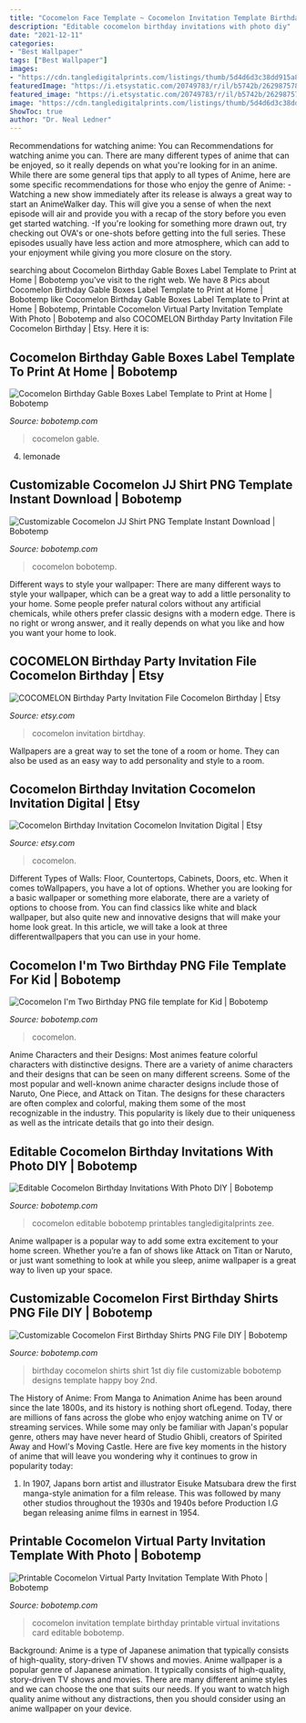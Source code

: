 ```yaml
---
title: "Cocomelon Face Template ~ Cocomelon Invitation Template Birthday Printable Virtual Invitations Card Editable Bobotemp"
description: "Editable cocomelon birthday invitations with photo diy"
date: "2021-12-11"
categories:
- "Best Wallpaper"
tags: ["Best Wallpaper"]
images:
- "https://cdn.tangledigitalprints.com/listings/thumb/5d4d6d3c38dd915a8b4e8145/6Wia7qRdDz/yWQTifXFZn___generate-thumb/AZfqw_v1_compressed.jpg"
featuredImage: "https://i.etsystatic.com/20749783/r/il/b5742b/2629875789/il_794xN.2629875789_pw6p.jpg"
featured_image: "https://i.etsystatic.com/20749783/r/il/b5742b/2629875789/il_794xN.2629875789_pw6p.jpg"
image: "https://cdn.tangledigitalprints.com/listings/thumb/5d4d6d3c38dd915a8b4e8145/ahMCZZj9dF/4e6kQsgRgc___listings/thumb/5d4d6d3c38dd915a8b4e8145/GuMnyhxaG2/FD1tBJkPIU___IbExR_v1_compressed_1000.jpg"
ShowToc: true
author: "Dr. Neal Ledner"
---
```



Recommendations for watching anime: You can
Recommendations for watching anime you can. There are many different types of anime that can be enjoyed, so it really depends on what you're looking for in an anime. While there are some general tips that apply to all types of Anime, here are some specific recommendations for those who enjoy the genre of Anime: 
-Watching a new show immediately after its release is always a great way to start an AnimeWalker day. This will give you a sense of when the next episode will air and provide you with a recap of the story before you even get started watching. 
-If you're looking for something more drawn out, try checking out OVA's or one-shots before getting into the full series. These episodes usually have less action and more atmosphere, which can add to your enjoyment while giving you more closure on the story.

	

		
searching about Cocomelon Birthday Gable Boxes Label Template to Print at Home | Bobotemp you've visit to the right web. We have 8 Pics about Cocomelon Birthday Gable Boxes Label Template to Print at Home | Bobotemp like Cocomelon Birthday Gable Boxes Label Template to Print at Home | Bobotemp, Printable Cocomelon Virtual Party Invitation Template With Photo | Bobotemp and also COCOMELON Birthday Party Invitation File Cocomelon Birthday | Etsy. Here it is:
		
    
## Cocomelon Birthday Gable Boxes Label Template To Print At Home | Bobotemp

<img loading=lazy src="https://cdn.tangledigitalprints.com/listings/thumb/5d4d6d3c38dd915a8b4e8145/ahMCZZj9dF/4e6kQsgRgc___listings/thumb/5d4d6d3c38dd915a8b4e8145/GuMnyhxaG2/FD1tBJkPIU___IbExR_v1_compressed_1000.jpg" onerror="this.onerror=null;this.src='https://tse3.mm.bing.net/th?id=OIP.mWX85tk77y2HZbhihe5-VwHaHa&amp;pid=15.1';" alt="Cocomelon Birthday Gable Boxes Label Template to Print at Home | Bobotemp">

_Source: bobotemp.com_

>cocomelon gable. 

	

4. lemonade 

    
## Customizable Cocomelon JJ Shirt PNG Template Instant Download | Bobotemp

<img loading=lazy src="https://cdn.tangledigitalprints.com/listings/thumb/5d4d6d3c38dd915a8b4e8145/kFI378zN2d/cPHMTrQhaM___generate-thumb/i8Uff_v1_compressed.jpg" onerror="this.onerror=null;this.src='https://tse1.mm.bing.net/th?id=OIP.hDomRSmhJ-QNcDR8VC14GQHaHa&amp;pid=15.1';" alt="Customizable Cocomelon JJ Shirt PNG Template Instant Download | Bobotemp">

_Source: bobotemp.com_

>cocomelon bobotemp. 

	

Different ways to style your wallpaper:
There are many different ways to style your wallpaper, which can be a great way to add a little personality to your home. Some people prefer natural colors without any artificial chemicals, while others prefer classic designs with a modern edge. There is no right or wrong answer, and it really depends on what you like and how you want your home to look.

    
## COCOMELON Birthday Party Invitation File Cocomelon Birthday | Etsy

<img loading=lazy src="https://i.etsystatic.com/20749783/r/il/b5742b/2629875789/il_794xN.2629875789_pw6p.jpg" onerror="this.onerror=null;this.src='https://tse3.mm.bing.net/th?id=OIP.a0DnzktJntIO4I-pEmqjjAHaNK&amp;pid=15.1';" alt="COCOMELON Birthday Party Invitation File Cocomelon Birthday | Etsy">

_Source: etsy.com_

>cocomelon invitation birtdhay. 

	

Wallpapers are a great way to set the tone of a room or home. They can also be used as an easy way to add personality and style to a room.

    
## Cocomelon Birthday Invitation Cocomelon Invitation Digital | Etsy

<img loading=lazy src="https://i.etsystatic.com/21205488/r/il/24de8e/2517927554/il_794xN.2517927554_1xkd.jpg" onerror="this.onerror=null;this.src='https://tse2.mm.bing.net/th?id=OIP.l6HETOz_CAt7UlUCAyAz_AHaLH&amp;pid=15.1';" alt="Cocomelon Birthday Invitation Cocomelon Invitation Digital | Etsy">

_Source: etsy.com_

>cocomelon. 

	

Different Types of Walls: Floor, Countertops, Cabinets, Doors, etc.
When it comes toWallpapers, you have a lot of options. Whether you are looking for a basic wallpaper or something more elaborate, there are a variety of options to choose from. You can find classics like white and black wallpaper, but also quite new and innovative designs that will make your home look great. In this article, we will take a look at three differentwallpapers that you can use in your home.

    
## Cocomelon I&#039;m Two Birthday PNG File Template For Kid | Bobotemp

<img loading=lazy src="https://cdn.tangledigitalprints.com/listings/thumb/5d4d6d3c38dd915a8b4e8145/KswwYX76wD/eFGt3ZPoPQ___fhs5L_v1_compressed_1000.jpg" onerror="this.onerror=null;this.src='https://tse4.mm.bing.net/th?id=OIP.YMwasaK6Iak_CW7g0eMOxwHaHa&amp;pid=15.1';" alt="Cocomelon I&#039;m Two Birthday PNG file template for Kid | Bobotemp">

_Source: bobotemp.com_

>cocomelon. 

	

Anime Characters and their Designs: Most animes feature colorful characters with distinctive designs.
There are a variety of anime characters and their designs that can be seen on many different screens. Some of the most popular and well-known anime character designs include those of Naruto, One Piece, and Attack on Titan. The designs for these characters are often complex and colorful, making them some of the most recognizable in the industry. This popularity is likely due to their uniqueness as well as the intricate details that go into their design.

    
## Editable Cocomelon Birthday Invitations With Photo DIY | Bobotemp

<img loading=lazy src="https://cdn.tangledigitalprints.com/listings/thumb/5d4d6d3c38dd915a8b4e8145/ONLkl9HpEh/xug5ukiwTz___kekM9_v1_compressed_1000.jpg" onerror="this.onerror=null;this.src='https://tse3.mm.bing.net/th?id=OIP.6ShHru0BbR3aHRo0D_FiwAHaHa&amp;pid=15.1';" alt="Editable Cocomelon Birthday Invitations With Photo DIY | Bobotemp">

_Source: bobotemp.com_

>cocomelon editable bobotemp printables tangledigitalprints zee. 

	

Anime wallpaper is a popular way to add some extra excitement to your home screen. Whether you’re a fan of shows like Attack on Titan or Naruto, or just want something to look at while you sleep, anime wallpaper is a great way to liven up your space.

    
## Customizable Cocomelon First Birthday Shirts PNG File DIY | Bobotemp

<img loading=lazy src="https://cdn.tangledigitalprints.com/listings/thumb/5d4d6d3c38dd915a8b4e8145/6Wia7qRdDz/yWQTifXFZn___generate-thumb/AZfqw_v1_compressed.jpg" onerror="this.onerror=null;this.src='https://tse4.mm.bing.net/th?id=OIP.ImflqiQb7FB1Do_UbEADIAHaHa&amp;pid=15.1';" alt="Customizable Cocomelon First Birthday Shirts PNG File DIY | Bobotemp">

_Source: bobotemp.com_

>birthday cocomelon shirts shirt 1st diy file customizable bobotemp designs template happy boy 2nd. 

	

The History of Anime: From Manga to Animation
Anime has been around since the late 1800s, and its history is nothing short ofLegend. Today, there are millions of fans across the globe who enjoy watching anime on TV or streaming services. While some may only be familiar with Japan's popular genre, others may have never heard of Studio Ghibli, creators of Spirited Away and Howl's Moving Castle. Here are five key moments in the history of anime that will leave you wondering why it continues to grow in popularity today:
1) In 1907, Japans born artist and illustrator Eisuke Matsubara drew the first manga-style animation for a film release. This was followed by many other studios throughout the 1930s and 1940s before Production I.G began releasing anime films in earnest in 1954.

    
## Printable Cocomelon Virtual Party Invitation Template With Photo | Bobotemp

<img loading=lazy src="https://cdn.tangledigitalprints.com/listings/thumb/5d4d6d3c38dd915a8b4e8145/04gOmSWn6s/ywX9iJcUZb___generate-thumb/rEMaj_v1_compressed_1000.jpg" onerror="this.onerror=null;this.src='https://tse4.mm.bing.net/th?id=OIP.dLyk4-plrLcaDv2GRWdntgHaHa&amp;pid=15.1';" alt="Printable Cocomelon Virtual Party Invitation Template With Photo | Bobotemp">

_Source: bobotemp.com_

>cocomelon invitation template birthday printable virtual invitations card editable bobotemp. 

	

Background: Anime is a type of Japanese animation that typically consists of high-quality, story-driven TV shows and movies.
Anime wallpaper is a popular genre of Japanese animation. It typically consists of high-quality, story-driven TV shows and movies. There are many different anime styles and we can choose the one that suits our needs. If you want to watch high quality anime without any distractions, then you should consider using an anime wallpaper on your device.

